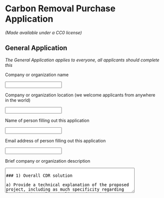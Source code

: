 # Carbon Removal Purchase Application

_(Made available under a CC0 license)_

## General Application

_The General Application applies to everyone, all applicants should complete this_

Company or organization name

<input type='text' />

Company or organization location (we welcome applicants from anywhere in the world)

<input type='text' />

Name of person filling out this application

<input type='text' />

Email address of person filling out this application

<input type='text' />

Brief company or organization description

<textarea rows='5' cols='50' placeholder='<10 words' />

### 1) Overall CDR solution

a) Provide a technical explanation of the proposed project, including as much specificity regarding location(s), scale, timeline, and participants as possible. Feel free to include figures.

<textarea rows='5' cols='50' placeholder='<1500 words' />

b) What is your role in this project, and who are the other actors that make this a full carbon removal solution? (E.g. I am a broker. I sell carbon removal that is generated from a partnership between DAC Company and Injection Company. DAC Company owns the plant and produces compressed CO₂. DAC Company pays Injection Company for storage and long-term monitoring.)

<textarea rows='5' cols='50' placeholder='<50 words' />

c) What are the three most important risks your project faces?

<textarea rows='5' cols='50' placeholder='<300 words' />

### 2) Timeline and Permanence

a) Please fill out the table below.

<table>
  <tr>
    <th></th>
    <th>Timeline for offer</th>
  </tr>
  <tr>
    <td>
      Project duration
      <br />
      <i>
        Over what duration will you be actively running your DAC plant,
        spreading olivine, growing and sinking kelp, etc. to deliver on your
        offer? E.g. Jun 2021 - Jun 2022. The end of this duration determines
        when the purchaser may consider renewing our contract with you based on
        performance.
      </i>
    </td>
    <td>
      <textarea rows='5' cols='40' placeholder='<10 words' />
    </td>
  </tr>
  <tr>
    <td>
      When does carbon removal occur?
      <br />
      <i>
        We recognize that some solutions deliver carbon removal during the
        project duration (e.g. DAC + injection), while others deliver carbon
        removal gradually after the project duration (e.g. spreading olivine for
        long-term mineralization). Over what timeframe will carbon removal
        occur? E.g. Jun 2021 - Jun 2022 OR 500 years.
      </i>
    </td>
    <td>
      <textarea rows='5' cols='40' placeholder='<10 words' />
    </td>
  </tr>
  <tr>
    <td>
      Distribution of that carbon removal over time
      <br />
      <i>
        For the time frame described above, please detail how you anticipate
        your carbon removal capacity will be distributed. E.g. “50% in year one,
        25% each year thereafter” or “Evenly distributed over the whole time
        frame”. We’re asking here specifically about the physical carbon removal
        process here, NOT the “Project duration”. Indicate any uncertainties, eg
        “We anticipate a steady decline in annualized carbon removal from year
        one into the out-years, but this depends on unknowns re our
        mineralization kinetics”
      </i>
    </td>
    <td>
      <textarea rows='5' cols='40' placeholder='<10 words' />
    </td>
  </tr>
  <tr>
    <td>
      Permanence
      <br />
      <i>
        Over what duration you can assure durable carbon storage for this offer
        (e.g. this batch of biochar, these rocks, this kelp, this injection
        site)? E.g. 1000 years.
      </i>
    </td>
    <td>
      <textarea rows='5' cols='40' placeholder='<10 words' />
    </td>
  </tr>
</table>

b) What are the upper and lower bounds on your permanence claimed above in 2(a)?
Number/range

<textarea rows='5' cols='50' placeholder='Number / range' />

c) Have you measured this permanence directly, if so, how? Otherwise, if you’re relying on the literature, please cite data that justifies your claim. _(E.g. We rely on findings from Paper_1 and Paper_2 to estimate permanence of mineralization, and here are the reasons why these findings apply to our system. OR We have evidence from this pilot project we ran that biomass sinks to D ocean depth. If biomass reaches these depths, here’s what we assume happens based on Paper_1 and Paper_2.)_

<textarea rows='5' cols='50' placeholder='<200 words' />

d) What permanence risks does your project face? Are there physical risks (e.g. leakage, decomposition and decay, damage, etc.)? _Are there socioeconomic risks (e.g. mismanagement of storage, decision to consume or combust derived products, etc.)? What fundamental uncertainties exist about the underlying technological or biological process?_

<textarea rows='5' cols='50' placeholder='<200 words' />

e) How will you quantify the actual permanence/durability of the carbon sequestered by your project? If direct measurement is difficult or impossible, how will you rely on models or assumptions, and how will you validate those assumptions? _(E.g. monitoring of injection sites, tracking biomass state and location, estimating decay rates, etc.)_

<textarea rows='5' cols='50' placeholder='<200 words' />

### 3) Gross Capacity

a) Please fill out the table below. _All tonnage should be described in metric tonnes here and throughout the application._

<table>
  <tr>
    <th></th>
    <th>
      Offer (metric tonnes CO₂) over the timeline detailed in the table in 2(a)
    </th>
  </tr>
  <tr>
    <td>
      Gross carbon removal
      <br />
      <i>
        Do not subtract for embodied/lifecycle emissions or permanence, we will
        ask you to subtract this later.
      </i>
    </td>
    <td>
      <textarea rows='5' cols='40' placeholder='E.g. XXX tCO₂' />
    </td>
  </tr>
  <tr>
    <td>
      If applicable, additional avoided emissions
      <br />
      <i>
        e.g. for carbon mineralization in concrete production, removal would be
        the CO₂ utilized in concrete production and avoided emissions would be
        the emissions reductions associated with traditional concrete
        production.
      </i>
    </td>
    <td>
      <textarea rows='5' cols='40' placeholder='E.g. XXX tCO₂' />
    </td>
  </tr>
</table>

b) Show your work for 3(a). How did you calculate these numbers? If you have significant uncertainties in your capacity, what drives those? _(E.g. This specific species sequesters X tCO₂/t biomass. Each deployment of our solution grows on average Y t biomass. We assume Z% of the biomass is sequestered permanently. We are offering two deployments. X*Y*Z\*2 = 350 tCO₂ = Gross removal. OR Each tower of our mineralization reactor captures between X and Y tons CO₂/yr, all of which we have the capacity to inject. However, the range between X and Y is large, because we have significant uncertainty in how our reactors will perform under various environmental conditions)_

<textarea rows='5' cols='50' placeholder='<150 words' />

c) What is your total overall capacity to sequester carbon at this time, e.g. gross tonnes / year / (deployment / plant / acre / etc.)? Here we are talking about your project / technology as a whole, so this number may be larger than the specific capacity offered and described above in 3(b). We ask this to understand where your technology currently stands, and to give context for the values you provided in 3(b).

<input type='text' placeholder='metric tonnes tCO₂/yr' />

d) We are curious about the foundational assumptions or models you use to make projections about your solution’s capacity. Please explain how you make these estimates, and whether you have ground-truthed your methods with direct measurement of a real system (e.g. a proof of concept experiment, pilot project, prior deployment, etc.). We welcome citations, numbers, and links to real data! _(E.g. We assume our sorbent has X absorption rate and Y desorption rate. This aligns with [Sorbent_Paper_Citation]. Our pilot plant performance over [Time_Range] confirmed this assumption achieving Z tCO₂ capture with T tons of sorbent.)_

<textarea rows='5' cols='50' placeholder='<200 words' />

e) Documentation: If you have them, please provide links to any other information that may help us understand your project in detail. This could include a project website, third-party documentation, project specific research, data sets, etc.

<textarea rows='5' cols='50' placeholder='up to 5 links' />

## 4) Net Capacity / Life Cycle Analysis

a) Please fill out the table below to help us understand your system’s efficiency, and how much your lifecycle deducts from your gross carbon removal capacity.

<table>
  <tr>
    <th></th>
    <th>Offer (metric tonnes CO₂)</th>
  </tr>
  <tr>
    <td>Gross carbon removal</td>
    <td>
      <textarea
        rows='5'
        cols='40'
        placeholder='Should equal the first row in table 3(a)'
      />
    </td>
  </tr>
  <tr>
    <td>Gross project emissions</td>
    <td>
      <textarea
        rows='5'
        cols='40'
        placeholder='Should correspond to the boundary conditions described below in 4(b) and 4(c)'
      />
    </td>
  </tr>
  <tr>
    <td>Emissions / removal ratio</td>
    <td>
      <textarea
        rows='5'
        cols='40'
        placeholder='Gross project emissions / gross carbon removal: should be less than one for net-negative carbon removal systems, e.g. the amount emitted is less than the amount removed'
      />
    </td>
  </tr>
  <tr>
    <td>Net carbon removal</td>
    <td>
      <textarea
        rows='5'
        cols='40'
        placeholder='Gross carbon removal - Gross project emissions'
      />
    </td>
  </tr>
</table>

b) Provide a carbon balance or “process flow” diagram for your carbon removal solution, visualizing the numbers above in table 4(a). Please include all carbon flows and sources of energy, feedstocks, and emissions, with numbers wherever possible _(E.g. see the generic diagram below from the [CDR Primer](https://cdrprimer.org/), [Charm’s Stripe 2020 application](https://github.com/stripe/negative-emissions-source-materials/blob/master/Project%20Applications/Charm%20Industrial%20Project%20Application%202020.pdf)for a simple example, or [CarbonCure’s 2020 application](https://github.com/stripe/negative-emissions-source-materials/blob/master/Project%20Applications/CarbonCure%20Project%20Application%202020.pdf) for a more complex example)._ If you’ve had a third-party LCA performed, please link to it.

<textarea rows='10' cols='100' />

c) Please articulate and justify the boundary conditions you assumed above: why do your calculations and diagram include or exclude different components of your system?

<textarea rows='5' cols='50' placeholder='<100 words' />

d) Please justify all numbers used in your diagram above. Are they solely modeled or have you measured them directly? Have they been independently measured? Your answers can include references to peer-reviewed publications, e.g. Climeworks LCA paper.

<textarea rows='5' cols='50' placeholder='<200 words' />

e) If you can’t provide sufficient detail above in 4(d), please point us to a third-party independent verification, or tell us what an independent verifier would measure about your process to validate the numbers you’ve provided. (We may request such an audit be performed.)

<textarea rows='5' cols='50' placeholder='<100 words' />

## 5) Learning Curve and Costs (Backward-looking)

We are interested in understanding the [learning curve](https://en.wikipedia.org/wiki/Experience_curve_effects#Wright%27s_law_unit_cost_curve) of different carbon removal technologies (i.e. the relationship between accumulated experience producing or deploying a technology, and technology costs). To this end, we are curious to know how much additional deployment this procurement of your solution would result in. (There are no right or wrong answers here. If your project is selected we may ask for more information related to this topic so we can better evaluate your progress.)

a) Please define and explain your unit of deployment. _(E.g. # of plants, # of modules)_

<textarea rows='5' cols='50' placeholder='<50 words' />

b) How many units have you deployed from the origin of your project up until today? Please fill out the table below, adding rows as needed. Ranges are acceptable if necessary.

<table>
  <tr>
    <th>Year</th>
    <th>Units deployed (#)</th>
    <th>Unit cost ($/unit)</th>
    <th>Unit gross capacity (tCO₂/unit)</th>
    <th>Notes</th>
  </tr>
  <tr>
    <td>2021</td>
    <td>
      <textarea rows='2' cols='15' />
    </td>
    <td>
      <textarea rows='2' cols='15' />
    </td>
    <td>
      <textarea rows='2' cols='15' />
    </td>
    <td>
      <textarea rows='2' cols='30' placeholder='<50 words' />
    </td>
  </tr>
  <tr>
    <td>2020</td>
    <td>
      <textarea rows='2' cols='15' />
    </td>
    <td>
      <textarea rows='2' cols='15' />
    </td>
    <td>
      <textarea rows='2' cols='15' />
    </td>
    <td>
      <textarea rows='2' cols='30' placeholder='<50 words' />
    </td>
  </tr>
  <tr>
    <td>2019</td>
    <td>
      <textarea rows='2' cols='15' />
    </td>
    <td>
      <textarea rows='2' cols='15' />
    </td>
    <td>
      <textarea rows='2' cols='15' />
    </td>
    <td>
      <textarea rows='2' cols='30' placeholder='<50 words' />
    </td>
  </tr>
  <tr>
    <td>...</td>
    <td>
      <textarea rows='2' cols='15' />
    </td>
    <td>
      <textarea rows='2' cols='15' />
    </td>
    <td>
      <textarea rows='2' cols='15' />
    </td>
    <td>
      <textarea rows='2' cols='30' placeholder='<50 words' />
    </td>
  </tr>
</table>

c) Qualitatively, how and why have your deployment costs changed thus far? _(E.g. Our costs have been stable because we’re still in the first cycle of deployment, our costs have increased due to an unexpected engineering challenge, our costs are falling because we’re innovating next stage designs, or our costs are falling because with larger scale deployment the procurement cost of third party equipment is declining.)_

<textarea rows='5' cols='50' placeholder='<50 words' />

d) How many additional units would be deployed if we bought your offer? The two numbers below should multiply to equal the first row in table 3(a).

<table>
  <tr>
    <th># of units</th>
    <th>Unit gross capacity (tCO₂/unit)</th>
  </tr>
  <tr>
    <td>
      <textarea rows='2' cols='15' placeholder='Number' />
    </td>
    <td>
      <textarea rows='2' cols='15' placeholder='# tCO₂/unit' />
    </td>
  </tr>
</table>

## 6) Cost and Milestones (Forward-looking)

We ask these questions to get a better understanding of your growth trajectory and inflection points, there are no right or wrong answers. If we select you for purchase, we’ll expect to work with you to understand your milestones and their verification in more depth.

a) What is your cost per ton CO₂ today?

<textarea rows='5' cols='50' placeholder='$/tCO₂' />

b) Help us understand, in broad strokes, what’s included vs excluded in the cost in 6(a) above. We don’t need a breakdown of each, but rather an understanding of what’s “in” versus “out.”

<textarea rows='5' cols='50' placeholder='<100 words' />

c) List and describe **up to three** key upcoming milestones, with the latest no further than Q2 2023, that you’ll need to achieve in order to scale up the capacity of your approach.

<table>
  <tr>
    <th>Milestone #</th>
    <th>Milestone description</th>
    <th>Why is this milestone important to your ability to scale?</th>
    <th>Target for achievement (eg Q4 2021)</th>
    <th>How could we verify that you’ve achieved this milestone?</th>
  </tr>
  <tr>
    <td>1</td>
    <td>
      <textarea rows='2' cols='15' placeholder='<100 words' />
    </td>
    <td>
      <textarea rows='2' cols='15' placeholder='<200 words' />
    </td>
    <td>
      <textarea rows='2' cols='15' />
    </td>
    <td>
      <textarea rows='2' cols='15' placeholder='<100 words' />
    </td>
  </tr>
  <tr>
    <td>2</td>
    <td>
      <textarea rows='2' cols='15' placeholder='<100 words' />
    </td>
    <td>
      <textarea rows='2' cols='15' placeholder='<200 words' />
    </td>
    <td>
      <textarea rows='2' cols='15' />
    </td>
    <td>
      <textarea rows='2' cols='15' placeholder='<100 words' />
    </td>
  </tr>
  <tr>
    <td>3</td>
    <td>
      <textarea rows='2' cols='15' placeholder='<100 words' />
    </td>
    <td>
      <textarea rows='2' cols='15' placeholder='<200 words' />
    </td>
    <td>
      <textarea rows='2' cols='15' />
    </td>
    <td>
      <textarea rows='2' cols='15' placeholder='<100 words' />
    </td>
  </tr>
</table>

d) How do these milestones impact the total gross capacity of your system, if at all?

<table>
  <tr>
    <th>Milestone #</th>
    <th>
      Anticipated total gross capacity prior to achieving milestone (ranges are
      acceptable)
    </th>
    <th>
      Anticipated total gross capacity after achieving milestone (ranges are
      acceptable)
    </th>
    <th>If those numbers are different, why?</th>
  </tr>
  <tr>
    <td>1</td>
    <td>
      <textarea rows='2' cols='15' placeholder='Should match 3(c)' />
    </td>
    <td>
      <textarea rows='2' cols='15' />
    </td>
    <td>
      <textarea rows='2' cols='15' placeholder='<100 words' />
    </td>
  </tr>
  <tr>
    <td>2</td>
    <td>
      <textarea rows='2' cols='15' />
    </td>
    <td>
      <textarea rows='2' cols='15' />
    </td>
    <td>
      <textarea rows='2' cols='15' placeholder='<100 words' />
    </td>
  </tr>
  <tr>
    <td>3</td>
    <td>
      <textarea rows='2' cols='15' />
    </td>
    <td>
      <textarea rows='2' cols='15' />
    </td>
    <td>
      <textarea rows='2' cols='15' placeholder='<100 words' />
    </td>
  </tr>
</table>

e) How do these milestones impact your costs, if at all?

<table>
  <tr>
    <th>Milestone #</th>
    <th>
      Anticipated cost/ton prior to achieving milestone (ranges are acceptable)
    </th>
    <th>
      Anticipated cost/ton after achieving milestone (ranges are acceptable)
    </th>
    <th>If those numbers are different, why? (100 words)</th>
  </tr>
  <tr>
    <td>1</td>
    <td>
      <textarea rows='2' cols='15' placeholder='Should match 6(a)' />
    </td>
    <td>
      <textarea rows='2' cols='15' />
    </td>
    <td>
      <textarea rows='2' cols='15' placeholder='<100 words' />
    </td>
  </tr>
  <tr>
    <td>2</td>
    <td>
      <textarea rows='2' cols='15' />
    </td>
    <td>
      <textarea rows='2' cols='15' />
    </td>
    <td>
      <textarea rows='2' cols='15' placeholder='<100 words' />
    </td>
  </tr>
  <tr>
    <td>3</td>
    <td>
      <textarea rows='2' cols='15' />
    </td>
    <td>
      <textarea rows='2' cols='15' />
    </td>
    <td>
      <textarea rows='2' cols='15' placeholder='<100 words' />
    </td>
  </tr>
</table>

f) If you could ask one person in the world to do one thing to most enable your project to achieve its ultimate potential, who would you ask and what would you ask them to do?

<textarea rows='5' cols='50' placeholder='<50 words' />

g) Other than purchasing, what could we do to help your project?

<textarea rows='5' cols='50' placeholder='<50 words' />

## 7) Public Engagement and Environmental Justice

We require projects to consider and address potential social, political, and ecosystem risks associated with their deployments. Projects with effective public engagement tend to do the following:

- Identify key stakeholders in the area they’ll be deploying
- Have some mechanism to engage and gather opinions from those stakeholders and take those opinions seriously, iterating the project as necessary.

The following questions are for us to help us gain an understanding of your public engagement strategy. There are no right or wrong answers, and we recognize that, for early projects, this work may not yet exist or may be quite nascent.

a) Who are your external stakeholders, where are they, and how did you identify them?

<textarea rows='5' cols='50' placeholder='<100 words' />

b) If applicable, how have you engaged with these stakeholders? Has this work been performed in-house, with external consultants, or with independent advisors?

<textarea rows='5' cols='50' placeholder='<100 words' />

c) If applicable, what have you learned from these engagements? What modifications have you already made to your project based on this feedback, if any?

<textarea rows='5' cols='50' placeholder='<100 words' />

d) Going forward, do you have changes planned that you have not yet implemented? How do you anticipate that your processes for (a) and (b) will change as you execute on the work described in this application?

<textarea rows='5' cols='50' placeholder='<100 words' />

e) What environmental justice concerns apply to your project, if any? How do you intend to consider or address them?

<textarea rows='5' cols='50' placeholder='<100 words' />

## 11) Legal and Regulatory Compliance

a) What legal opinions, if any, have you received regarding deployment of your solution?

<textarea rows='5' cols='50' placeholder='<100 words' />

b) What permits or other forms of formal permission do you require, if any? Please clearly differentiate between what you have already obtained, what you are currently in the process of obtaining, and what you know you’ll need to obtain in the future but have not yet begun the process to do so.

<textarea rows='5' cols='50' placeholder='<100 words' />

c) In what areas are you uncertain about the legal or regulatory frameworks you’ll need to comply with? This could include anything from local governance to international treaties. For some types of projects, we recognize that clear regulatory guidance may not yet exist.

<textarea rows='5' cols='50' placeholder='<100 words' />

## 12) Offer

This table constitutes your offer, and will form the basis for contract discussions if you are selected for purchase.

<table>
  <tr>
    <th></th>
    <th>Offer</th>
  </tr>
  <tr>
    <td>Net carbon removal (metric tonnes CO₂)</td>
    <td>
      <textarea
        rows='2'
        cols='50'
        placeholder='Should match the last row in table 4(a), “Net carbon removal”'
      />
    </td>
  </tr>
  <tr>
    <td>
      Delivery window (at what point should we consider your contract complete?)
    </td>
    <td>
      <textarea
        rows='2'
        cols='50'
        placeholder='Should match the first row in table 2(a), “Project duration”'
      />
    </td>
  </tr>
  <tr>
    <td>
      Price ($/metric tonne CO₂)
      <br />
      <i>
        Note on currencies: while we welcome applicants from anywhere in the
        world, our purchases will be executed exclusively in USD ($). If your
        prices are typically denominated in another currency, please convert
        that to USD and let us know here.
      </i>
    </td>
    <td>
      <textarea
        rows='2'
        cols='50'
        placeholder='This is the price per ton of your offer to us for the tonnage described above. Please quote us a price and describe any difference between this and the costs described in (6).'
      />
    </td>
  </tr>
</table>
